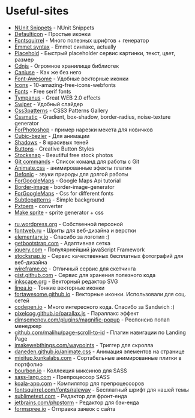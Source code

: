 # Useful-sites
* [NUnit Snippets] - NUnit Snippets
* [Defaulticon] - Простые иконки
* [Fontsquirrel] - Много полезных шрифтов + генератор
* [Emmet syntax] - Emmet синтакс, actually
* [Placehold] - Быстрый placeholder сервис картинки, текст, цвет, размер
* [Сdnjs] - Огромное хранилище библиотек
* [Сaniuse] - Как же без него
* [Font-Awesome] - Удобные векторные иконки
* [Icons] - 10-amazing-free-icons-webfonts
* [Fonts] - Free serif fonts
* [Tympanus] - Great WEB 2.0 effects
* [Swiper] - Удобный слайдер
* [Сss3patterns] - CSS3 Patterns Gallery
* [Сssmatic] - Gradient, box-shadow, border-radius, noise-texture generator
* [ForPhotoshop] - пример нарезки мекета для новичков
* [Сubic-bezier] - Для анимации
* [Shadows] - 8 красивых теней
* [Buttons] - Creative Button Styles
* [Stocksnap] - Beautiful free stock photos
* [Git commands] - Список команд для работы с Git 
* [Animate.css] - анимированные эфекты плагин
* [Defonic] - звуки природы для долгой работы
* [ForGoogleMaps] - Google Maps Api tutorial
* [Border-image] - border-image-generator
* [ForGoogleMaps] - Css for different fonts
* [Subtlepatterns] - Simple background
* [Pxtoem] - converter
* [Make sprite] - sprite generator + css

[NUnit Snippets]: <https://github.com/PiotrPerak/NUnit.Snippets/>
[Defaulticon]: <http://www.defaulticon.com/>
[Fontsquirrel]: <https://www.fontsquirrel.com/>
[Emmet syntax]: <http://docs.emmet.io/cheat-sheet/>
[Placehold]: <https://placehold.it/>
[Сdnjs]: <https://cdnjs.com/>
[Сaniuse]: <http://caniuse.com/>
[Font-Awesome]: <https://fortawesome.github.io/Font-Awesome/>
[Icons]: <http://www.catswhocode.com/blog/10-amazing-free-icons-webfonts>
[Fonts]: <http://blogsizzle.com/fonts/good-serif-fonts-free-download/>
[Tympanus]: <http://tympanus.net/Development/FullscreenImage3DEffect/>
[Swiper]: <http://idangero.us/swiper/#.VvWusOKLS01>
[Сss3patterns]: <http://lea.verou.me/css3patterns/>
[Сssmatic]: <http://www.cssmatic.com/>
[ForPhotoshop]: <http://zencoder.ru/photoshop/photoshop-example-cutting-mockup/>
[Сubic-bezier]: <http://cubic-bezier.com/>
[Shadows]: <http://beloweb.ru/novichkam/kak-sdelat-krasivuyu-ten-dlya-bloka-s-pomoshhyu-css-8-primerov.html>
[Buttons]: <http://tympanus.net/Development/CreativeButtons/>
[Stocksnap]: <https://stocksnap.io/>
[Git commands]: <http://pontyk.com.ua/zametki/kratkij-spisok-komand-dlya-raboty-s-git/>
[Animate.css]: <https://daneden.github.io/animate.css/>
[Defonic]: <http://defonic.com/>
[ForGoogleMaps]: <https://habrahabr.ru/post/110460/>
[Border-image]: <http://border-image.com/>
[Cssfontstack]: <http://www.cssfontstack.com/>
[Subtlepatterns]: <http://subtlepatterns.com/>
[Pxtoem]: <http://pxtoem.com/>
[Make sprite]: <http://spritepad.wearekiss.com/#>
<ul>
	<li><a href="http://ru.wordpress.org" target="_blank">ru.wordpress.org</a> - Собственной персоной</li>
	<li><a href="http://fontweb.ru" target="_blank">fontweb.ru</a> - Шриты для веб-дизайна и верстки</li>
	<li><a href="http://elementary.io" target="_blank">elementary.io</a> - Спасибо за логотип :)</li>
	<li><a href="http://getbootstrap.com" target="_blank">getbootstrap.com</a> - Адаптивная сетка</li>
	<li><a href="http://jquery.com" target="_blank">jquery.com</a> - Популярнейший javaScript Framework</li>
	<li><a href="http://stocksnap.io" target="_blank">stocksnap.io</a> - Сервис качественных бесплатных фотографий для веб-дизайна</li>
	<li><a href="http://wireframe.cc/fEKu0b" target="_blank">wireframe.cc</a> - Отличный сервис для скетчинга</li>
	<li><a href="http://gist.github.com/agragregra" target="_blank">gist.github.com</a> - Сервис для хранения полезного кода</li>
	<li><a href="http://inkscape.org" target="_blank">inkscape.org</a> - Векторный редактор SVG</li>
	<li><a href="http://linea.io" target="_blank">linea.io</a> - Тонкие векторные иконки</li>
	<li><a href="http://fortawesome.github.io/Font-Awesome" target="_blank">fortawesome.github.io</a> - Векторные иконки. Использовали для соц. сетей</li>
	<li><a href="http://codepen.io/anon/pen/azYBoX" target="_blank">codepen.io</a> - Много интересного кода. Спасибо за Sandwich :)</li>
	<li><a href="http://pixelcog.github.io/parallax.js" target="_blank">pixelcog.github.io/parallax.js</a> - Параллакс эффект</li>
	<li><a href="http://dimsemenov.com/plugins/magnific-popup" target="_blank">dimsemenov.com/plugins/magnific-popup</a> - Респонсив попап менеджер</li>
	<li><a href="http://github.com/malihu/page-scroll-to-id" target="_blank">github.com/malihu/page-scroll-to-id</a> - Плагин навигации по Landing Page</li>
	<li><a href="http://imakewebthings.com/waypoints" target="_blank">imakewebthings.com/waypoints</a> - Триггер для скролла</li>
	<li><a href="http://daneden.github.io/animate.css" target="_blank">daneden.github.io/animate.css</a> - Анимация элементов на странице</li>
	<li><a href="http://mixitup.kunkalabs.com" target="_blank">mixitup.kunkalabs.com</a> - Сортабельные анимированные плитки в портфолио</li>
	<li><a href="http://bourbon.io" target="_blank">bourbon.io</a> - Коллекция миксинов для SASS</li>
	<li><a href="http://sass-lang.com" target="_blank">sass-lang.com</a> - Препроцессор SASS</li>
	<li><a href="http://koala-app.com" target="_blank">koala-app.com</a> - Компилятор для препроцессоров</li>
	<li><a href="http://fontsquirrel.com/fonts/raleway" target="_blank">fontsquirrel.com/fonts/raleway</a> - Бесплатный шрифт для нашей темы</li>
	<li><a href="http://sublimetext.com" target="_blank">sublimetext.com</a> - Редактор для фронт-енда</li>
	<li><a href="http://jetbrains.com/phpstorm" target="_blank">jetbrains.com/phpstorm</a> - Редактор для бэк-енда</li>
	<li><a href="http://formspree.io" target="_blank">formspree.io</a> - Отправка заявок с сайта</li>
</ul>
